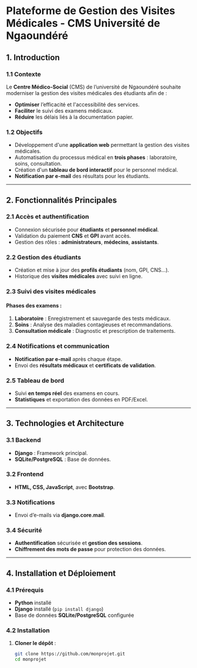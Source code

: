 # Plateforme de Gestion des Visites Médicales - CMS Université de Ngaoundéré

## 1. Introduction

### 1.1 Contexte
Le **Centre Médico-Social** (CMS) de l’université de Ngaoundéré souhaite moderniser la gestion des visites médicales des étudiants afin de :
- **Optimiser** l’efficacité et l'accessibilité des services.
- **Faciliter** le suivi des examens médicaux.
- **Réduire** les délais liés à la documentation papier.

### 1.2 Objectifs
- Développement d'une **application web** permettant la gestion des visites médicales.
- Automatisation du processus médical en **trois phases** : laboratoire, soins, consultation.
- Création d'un **tableau de bord interactif** pour le personnel médical.
- **Notification par e-mail** des résultats pour les étudiants.

---

## 2. Fonctionnalités Principales

### 2.1 Accès et authentification
- Connexion sécurisée pour **étudiants** et **personnel médical**.
- Validation du paiement **CNS** et **GPI** avant accès.
- Gestion des rôles : **administrateurs**, **médecins**, **assistants**.

### 2.2 Gestion des étudiants
- Création et mise à jour des **profils étudiants** (nom, GPI, CNS…).
- Historique des **visites médicales** avec suivi en ligne.

### 2.3 Suivi des visites médicales
#### Phases des examens :
1. **Laboratoire** : Enregistrement et sauvegarde des tests médicaux.
2. **Soins** : Analyse des maladies contagieuses et recommandations.
3. **Consultation médicale** : Diagnostic et prescription de traitements.

### 2.4 Notifications et communication
- **Notification par e-mail** après chaque étape.
- Envoi des **résultats médicaux** et **certificats de validation**.

### 2.5 Tableau de bord
- Suivi **en temps réel** des examens en cours.
- **Statistiques** et exportation des données en PDF/Excel.

---

## 3. Technologies et Architecture

### 3.1 Backend
- **Django** : Framework principal.
- **SQLite/PostgreSQL** : Base de données.

### 3.2 Frontend
- **HTML, CSS, JavaScript**, avec **Bootstrap**.

### 3.3 Notifications
- Envoi d’e-mails via **django.core.mail**.

### 3.4 Sécurité
- **Authentification** sécurisée et **gestion des sessions**.
- **Chiffrement des mots de passe** pour protection des données.

---

## 4. Installation et Déploiement

### 4.1 Prérequis
- **Python** installé
- **Django** installé (`pip install django`)
- Base de données **SQLite/PostgreSQL** configurée

### 4.2 Installation
1. **Cloner le dépôt** :
   ```bash
   git clone https://github.com/monprojet.git
   cd monprojet
